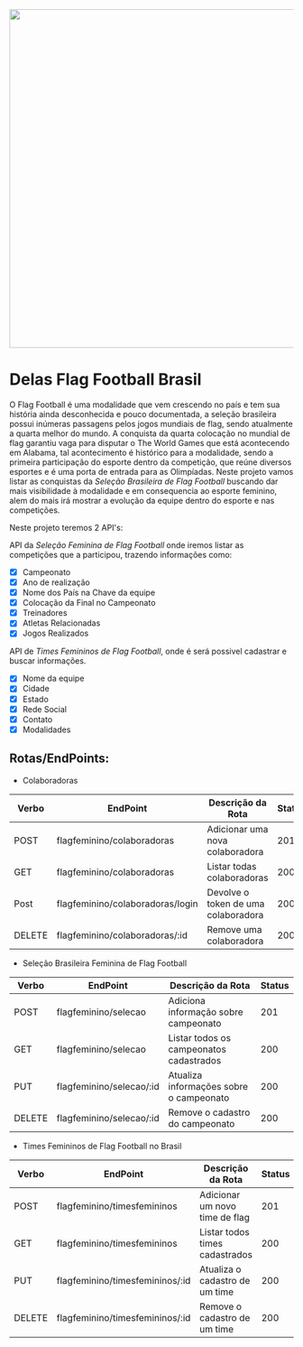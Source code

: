 <div align="center">
<img src="https://user-images.githubusercontent.com/82970341/178192797-8f9be18c-8328-4bc7-800e-536daa78af10.jpg" width="600px"/>
</div>

# Delas Flag Football Brasil

O Flag Football é uma modalidade que vem crescendo no país e tem sua história ainda desconhecida e pouco documentada, a seleção brasileira possui inúmeras passagens pelos jogos mundiais de flag, sendo atualmente a quarta melhor do mundo. A conquista da quarta colocação no mundial de flag garantiu vaga para disputar o The World Games que está acontecendo em Alabama, tal acontecimento é histórico para a modalidade, sendo a primeira participação do esporte dentro da competição, que reúne diversos esportes e é uma porta de entrada para as Olimpíadas.
Neste projeto vamos listar as conquistas da *Seleção Brasileira de Flag Football* buscando dar mais visibilidade à modalidade e em consequencia ao esporte feminino, alem do mais irá mostrar a evolução da equipe dentro do esporte e nas competições.

Neste projeto teremos 2 API's:

API da *Seleção Feminina de Flag Football* onde iremos listar as competições que a participou, trazendo informações como:
 
- [x] Campeonato
- [x] Ano de realização
- [x] Nome dos País na Chave da equipe
- [x] Colocação da Final no Campeonato
- [x] Treinadores
- [x] Atletas Relacionadas
- [x] Jogos Realizados 

API de *Times Femininos de Flag Football*, onde é será possivel cadastrar e buscar informações.

- [x] Nome da equipe
- [x] Cidade
- [x] Estado
- [x] Rede Social
- [x] Contato
- [x] Modalidades

## Rotas/EndPoints:

- Colaboradoras

| Verbo  |            EndPoint        |        Descrição da Rota                   | Status |
| ------ | -------------------------- | -------------------------------------------| ------ |
| POST   | flagfeminino/colaboradoras | Adicionar uma nova colaboradora            |   201  |
| GET    | flagfeminino/colaboradoras | Listar todas colaboradoras                 |   200  |
| Post   | flagfeminino/colaboradoras/login | Devolve o token de uma colaboradora  |   200  |
| DELETE | flagfeminino/colaboradoras/:id | Remove uma colaboradora                |   200  |

- Seleção Brasileira Feminina de Flag Football

| Verbo  |          EndPoint        |         Descrição da Rota               | Status |
| ------ | ------------------------ | ----------------------------------------| ------ |
| POST   |   flagfeminino/selecao   | Adiciona informação sobre campeonato    |   201  |
| GET    |   flagfeminino/selecao   | Listar todos os campeonatos cadastrados |   200  |
| PUT    | flagfeminino/selecao/:id | Atualiza informações sobre o campeonato |   200  |
| DELETE | flagfeminino/selecao/:id | Remove o cadastro do campeonato         |   200  |

- Times Femininos de Flag Football no Brasil

| Verbo  |            EndPoint         | Descrição da Rota                      | Status |
| ------ | --------------------------- | ---------------------------------------| ------ |
| POST   | flagfeminino/timesfemininos | Adicionar um novo time de flag         |   201  |
| GET    | flagfeminino/timesfemininos | Listar todos times cadastrados         |   200  |
| PUT    | flagfeminino/timesfemininos/:id | Atualiza o cadastro de um time     |   200  |
| DELETE | flagfeminino/timesfemininos/:id | Remove o cadastro de um time       |   200  |
